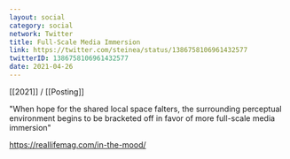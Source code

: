 ```yaml
---
layout: social
category: social
network: Twitter
title: Full-Scale Media Immersion
link: https://twitter.com/steinea/status/1386758106961432577
twitterID: 1386758106961432577
date: 2021-04-26
---
```


[[2021]] / [[Posting]]

"When hope for the shared local space falters, the surrounding perceptual environment begins to be bracketed off in favor of more full-scale media immersion"

<https://reallifemag.com/in-the-mood/>
